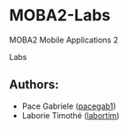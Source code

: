 # MOBA2-Labs
MOBA2 Mobile Applications 2 

Labs

## Authors: 
 * Pace Gabriele ([pacegab1](https://github.zhaw.ch/pacegab1)) 
 * Laborie Timothé ([labortim](https://github.zhaw.ch/labortim)) 

